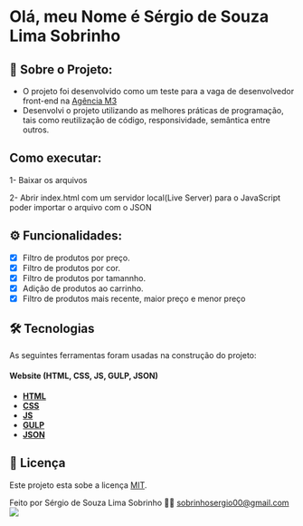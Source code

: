 # Olá, meu Nome é **Sérgio de Souza Lima Sobrinho**

## 🚀 Sobre o Projeto: 

* O projeto foi desenvolvido como um teste para a vaga de desenvolvedor front-end na [Agência M3](https://agenciam3.com/)
* Desenvolvi o projeto utilizando as melhores práticas de programação, tais como reutilização de código, responsividade, semântica entre outros.



##  Como executar: 

1- Baixar os arquivos

2- Abrir index.html com um servidor local(Live Server) para o JavaScript poder importar o arquivo com o JSON


## ⚙️ Funcionalidades: 

- [x] Filtro de produtos por preço.
- [x] Filtro de produtos por cor.
- [x] Filtro de produtos por tamannho.
- [x] Adição de produtos ao carrinho.
- [x] Filtro de produtos mais recente, maior preço e menor preço

## 🛠 Tecnologias

As seguintes ferramentas foram usadas na construção do projeto:

#### **Website**  (HTML, CSS, JS, GULP, JSON)

-   **[HTML](https://developer.mozilla.org/pt-BR/docs/Web/HTML)**
-   **[CSS](https://www.w3schools.com/css/)**
-   **[JS](https://developer.mozilla.org/pt-BR/docs/Web/JavaScript)**
-   **[GULP](https://gulpjs.com/)**
-   **[JSON](https://www.json.org/json-pt.html)**

## 📝 Licença

Este projeto esta sobe a licença [MIT](./LICENSE).

Feito por Sérgio de Souza Lima Sobrinho 👋🏽 [sobrinhosergio00@gmail.com](mailto:sobrinhosergio00@gmail.com)  <img src="https://img.shields.io/badge/Gmail-D14836?style=for-the-badge&logo=gmail&logoColor=white" />